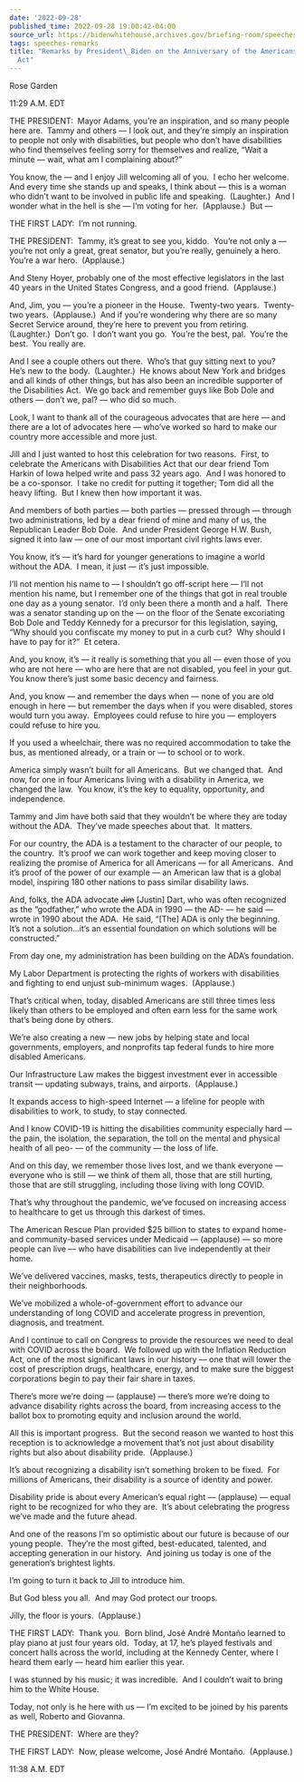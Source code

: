 ```yaml
---
date: '2022-09-28'
published_time: 2022-09-28 19:00:42-04:00
source_url: https://bidenwhitehouse.archives.gov/briefing-room/speeches-remarks/2022/09/28/remarks-by-president-biden-on-the-anniversary-of-the-americans-with-disabilities-act/
tags: speeches-remarks
title: "Remarks by President\_Biden on the Anniversary of the Americans with Disabilities\_\
  Act"
---
```

 
Rose Garden

11:29 A.M. EDT

THE PRESIDENT:  Mayor Adams, you’re an inspiration, and so many people
here are.  Tammy and others — I look out, and they’re simply an
inspiration to people not only with disabilities, but people who don’t
have disabilities who find themselves feeling sorry for themselves and
realize, “Wait a minute — wait, what am I complaining about?”

You know, the — and I enjoy Jill welcoming all of you.  I echo her
welcome.  And every time she stands up and speaks, I think about — this
is a woman who didn’t want to be involved in public life and speaking. 
(Laughter.)  And I wonder what in the hell is she — I’m voting for her. 
(Applause.)  But —

THE FIRST LADY:  I’m not running.

THE PRESIDENT:  Tammy, it’s great to see you, kiddo.  You’re not only a
— you’re not only a great, great senator, but you’re really, genuinely a
hero.  You’re a war hero.  (Applause.) 

And Steny Hoyer, probably one of the most effective legislators in the
last 40 years in the United States Congress, and a good friend. 
(Applause.) 

And, Jim, you — you’re a pioneer in the House.  Twenty-two years. 
Twenty-two years.  (Applause.)  And if you’re wondering why there are so
many Secret Service around, they’re here to prevent you from retiring. 
(Laughter.)  Don’t go.  I don’t want you go.  You’re the best, pal. 
You’re the best.  You really are. 

And I see a couple others out there.  Who’s that guy sitting next to
you?  He’s new to the body.  (Laughter.)  He knows about New York and
bridges and all kinds of other things, but has also been an incredible
supporter of the Disabilities Act.  We go back and remember guys like
Bob Dole and others — don’t we, pal? — who did so much.

Look, I want to thank all of the courageous advocates that are here —
and there are a lot of advocates here — who’ve worked so hard to make
our country more accessible and more just.

Jill and I just wanted to host this celebration for two reasons.  First,
to celebrate the Americans with Disabilities Act that our dear friend
Tom Harkin of Iowa helped write and pass 32 years ago.  And I was
honored to be a co-sponsor.  I take no credit for putting it together;
Tom did all the heavy lifting.  But I knew then how important it was. 

And members of both parties — both parties — pressed through — through
two administrations, led by a dear friend of mine and many of us, the
Republican Leader Bob Dole.  And under President George H.W. Bush,
signed it into law — one of our most important civil rights laws ever.

You know, it’s — it’s hard for younger generations to imagine a world
without the ADA.  I mean, it just — it’s just impossible. 

I’ll not mention his name to — I shouldn’t go off-script here — I’ll not
mention his name, but I remember one of the things that got in real
trouble one day as a young senator.  I’d only been there a month and a
half.  There was a senator standing up on the — on the floor of the
Senate excoriating Bob Dole and Teddy Kennedy for a precursor for this
legislation, saying, “Why should you confiscate my money to put in a
curb cut?  Why should I have to pay for it?”  Et cetera. 

And, you know, it’s — it really is something that you all — even those
of you who are not here — who are here that are not disabled, you feel
in your gut.  You know there’s just some basic decency and fairness. 

And, you know — and remember the days when — none of you are old enough
in here — but remember the days when if you were disabled, stores would
turn you away.  Employees could refuse to hire you — employers could
refuse to hire you. 

If you used a wheelchair, there was no required accommodation to take
the bus, as mentioned already, or a train or — to school or to work.

America simply wasn’t built for all Americans.  But we changed that. 
And now, for one in four Americans living with a disability in America,
we changed the law.  You know, it’s the key to equality, opportunity,
and independence.

Tammy and Jim have both said that they wouldn’t be where they are today
without the ADA.  They’ve made speeches about that.  It matters. 

For our country, the ADA is a testament to the character of our people,
to the country.  It’s proof we can work together and keep moving closer
to realizing the promise of America for all Americans — for all
Americans.  And it’s proof of the power of our example — an American law
that is a global model, inspiring 180 other nations to pass similar
disability laws.

And, folks, the ADA advocate <s>Jim</s> \[Justin\] Dart, who was often
recognized as the “godfather,” who wrote the ADA in 1990 — the AD- — he
said — wrote in 1990 about the ADA.  He said, “\[The\] ADA is only the
beginning.  It’s not a solution…it’s an essential foundation on which
solutions will be constructed.”

From day one, my administration has been building on the ADA’s
foundation.

My Labor Department is protecting the rights of workers with
disabilities and fighting to end unjust sub-minimum wages.  (Applause.) 

That’s critical when, today, disabled Americans are still three times
less likely than others to be employed and often earn less for the same
work that’s being done by others.

We’re also creating a new — new jobs by helping state and local
governments, employers, and nonprofits tap federal funds to hire more
disabled Americans.

Our Infrastructure Law makes the biggest investment ever in accessible
transit — updating subways, trains, and airports.  (Applause.) 

It expands access to high-speed Internet — a lifeline for people with
disabilities to work, to study, to stay connected.

And I know COVID-19 is hitting the disabilities community especially
hard — the pain, the isolation, the separation, the toll on the mental
and physical health of all peo- — of the community — the loss of life.

And on this day, we remember those lives lost, and we thank everyone —
everyone who is still — we think of them all, those that are still
hurting, those that are still struggling, including those living with
long COVID.

That’s why throughout the pandemic, we’ve focused on increasing access
to healthcare to get us through this darkest of times.

The American Rescue Plan provided $25 billion to states to expand home-
and community-based services under Medicaid — (applause) — so more
people can live — who have disabilities can live independently at their
home.

We’ve delivered vaccines, masks, tests, therapeutics directly to people
in their neighborhoods.

We’ve mobilized a whole-of-government effort to advance our
understanding of long COVID and accelerate progress in prevention,
diagnosis, and treatment.

And I continue to call on Congress to provide the resources we need to
deal with COVID across the board.  We followed up with the Inflation
Reduction Act, one of the most significant laws in our history — one
that will lower the cost of prescription drugs, healthcare, energy, and
to make sure the biggest corporations begin to pay their fair share in
taxes.

There’s more we’re doing — (applause) — there’s more we’re doing to
advance disability rights across the board, from increasing access to
the ballot box to promoting equity and inclusion around the world.

All this is important progress.  But the second reason we wanted to host
this reception is to acknowledge a movement that’s not just about
disability rights but also about disability pride.  (Applause.) 

It’s about recognizing a disability isn’t something broken to be fixed. 
For millions of Americans, their disability is a source of identity and
power.

Disability pride is about every American’s equal right — (applause) —
equal right to be recognized for who they are.  It’s about celebrating
the progress we’ve made and the future ahead.

And one of the reasons I’m so optimistic about our future is because of
our young people.  They’re the most gifted, best-educated, talented, and
accepting generation in our history.  And joining us today is one of the
generation’s brightest lights.

I’m going to turn it back to Jill to introduce him.

But God bless you all.  And may God protect our troops.

Jilly, the floor is yours.  (Applause.)

THE FIRST LADY:  Thank you.  Born blind, José André Montaño learned to
play piano at just four years old.  Today, at 17, he’s played festivals
and concert halls across the world, including at the Kennedy Center,
where I heard them early — heard him earlier this year. 

I was stunned by his music; it was incredible.  And I couldn’t wait to
bring him to the White House. 

Today, not only is he here with us — I’m excited to be joined by his
parents as well, Roberto and Giovanna. 

THE PRESIDENT:  Where are they?

THE FIRST LADY:  Now, please welcome, José André Montaño.  (Applause.)

11:38 A.M. EDT
